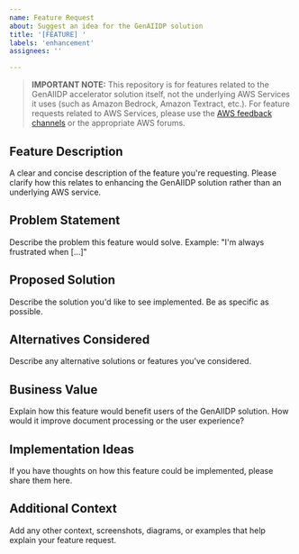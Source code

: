 ```yaml
---
name: Feature Request
about: Suggest an idea for the GenAIIDP solution
title: '[FEATURE] '
labels: 'enhancement'
assignees: ''

---
```


> **IMPORTANT NOTE:** This repository is for features related to the GenAIIDP accelerator solution itself, not the underlying AWS Services it uses (such as Amazon Bedrock, Amazon Textract, etc.). For feature requests related to AWS Services, please use the [AWS feedback channels](https://aws.amazon.com/feedback/) or the appropriate AWS forums.

## Feature Description
A clear and concise description of the feature you're requesting. Please clarify how this relates to enhancing the GenAIIDP solution rather than an underlying AWS service.

## Problem Statement
Describe the problem this feature would solve. Example: "I'm always frustrated when [...]"

## Proposed Solution
Describe the solution you'd like to see implemented. Be as specific as possible.

## Alternatives Considered
Describe any alternative solutions or features you've considered.

## Business Value
Explain how this feature would benefit users of the GenAIIDP solution. How would it improve document processing or the user experience?

## Implementation Ideas
If you have thoughts on how this feature could be implemented, please share them here.

## Additional Context
Add any other context, screenshots, diagrams, or examples that help explain your feature request.
